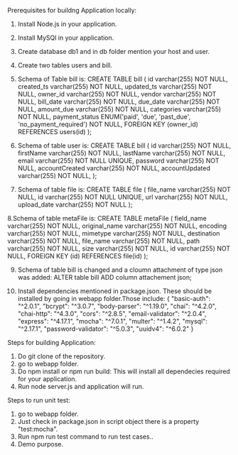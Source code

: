 Prerequisites for buildng Application locally:
1. Install Node.js in your application.
2. Install MySQl in your application.
3. Create database db1 and in db folder mention your host and user.
4. Create two tables users and bill.
5. Schema of Table bill is:
CREATE TABLE bill (
    id varchar(255) NOT NULL,
    created_ts varchar(255) NOT NULL,
    updated_ts varchar(255) NOT NULL,
    owner_id varchar(255) NOT NULL,
    vendor varchar(255) NOT NULL,
    bill_date varchar(255) NOT NULL,
    due_date varchar(255) NOT NULL,
    amount_due varchar(255) NOT NULL,
    categories varchar(255) NOT NULL,
    payment_status ENUM('paid', 'due', 'past_due', 'no_payment_required') NOT NULL,
    FOREIGN KEY (owner_id) REFERENCES users(id)
);
6. Schema of table user is:
CREATE TABLE bill (
    id varchar(255) NOT NULL,
    firstName varchar(255) NOT NULL,
    lastName varchar(255) NOT NULL,
    email varchar(255) NOT NULL UNIQUE,
    password varchar(255) NOT NULL,
    accountCreated varchar(255) NOT NULL,
    accountUpdated varchar(255) NOT NULL,
);

7. Schema of table file is:
CREATE TABLE file (
    file_name varchar(255) NOT NULL,
    id varchar(255) NOT NULL UNIQUE,
    url varchar(255) NOT NULL,
    upload_date varchar(255) NOT NULL
);

8.Schema of table metaFile is:
CREATE TABLE metaFile (
    field_name varchar(255) NOT NULL,
    original_name varchar(255) NOT NULL,
    encoding varchar(255) NOT NULL,
    mimetype varchar(255) NOT NULL,
    destination varchar(255) NOT NULL,
    file_name varchar(255) NOT NULL,
    path varchar(255) NOT NULL,
	size varchar(255) NOT NULL,
    id varchar(255) NOT NULL,
    FOREIGN KEY (id) REFERENCES file(id)
);

9. Schema of table bill is changed and a cloumn attachment of type json was added:
ALTER table bill
ADD column attachement json;

10. Install dependencies mentioned in package.json. These should be installed by going in webapp folder.Those include:
{   "basic-auth": "^2.0.1",
    "bcrypt": "^3.0.7",
    "body-parser": "^1.19.0",
    "chai": "^4.2.0",
    "chai-http": "^4.3.0",
    "cors": "^2.8.5",
    "email-validator": "^2.0.4",
    "express": "^4.17.1",
    "mocha": "^7.0.1",
    "multer": "^1.4.2",
    "mysql": "^2.17.1",
    "password-validator": "^5.0.3",
    "uuidv4": "^6.0.2"
}

Steps for building Application:
1. Do git clone of the repository.
2. go to webapp folder.
3. Do npm install or npm run build: This will install all dependecies required for your application.
4. Run node server.js and application will run.

Steps to run unit test:
1. go to webapp folder.
2. Just check in package.json in script object there is a property "test:mocha".
3. Run npm run test command to run test cases..
4. Demo purpose.
